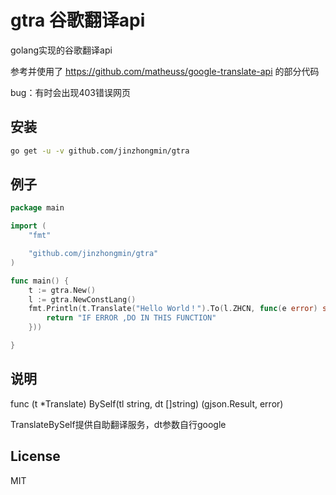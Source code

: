 # gtra 谷歌翻译api

golang实现的谷歌翻译api

参考并使用了 https://github.com/matheuss/google-translate-api 的部分代码

bug：有时会出现403错误网页

## 安装

```bash
go get -u -v github.com/jinzhongmin/gtra
```

## 例子

```go
package main

import (
	"fmt"

	"github.com/jinzhongmin/gtra"
)

func main() {
	t := gtra.New()
	l := gtra.NewConstLang()
	fmt.Println(t.Translate("Hello World！").To(l.ZHCN, func(e error) string {
		return "IF ERROR ,DO IN THIS FUNCTION"
	}))

}

```



## 说明

func (t *Translate) BySelf(tl string, dt []string) (gjson.Result, error)

TranslateBySelf提供自助翻译服务，dt参数自行google

## License

MIT
